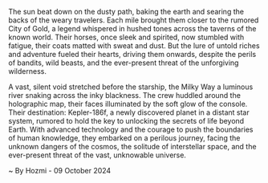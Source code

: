 
The sun beat down on the dusty path, baking the earth and searing the backs of the weary travelers. Each mile brought them closer to the rumored City of Gold, a legend whispered in hushed tones across the taverns of the known world. Their horses, once sleek and spirited, now stumbled with fatigue, their coats matted with sweat and dust. But the lure of untold riches and adventure fueled their hearts, driving them onwards, despite the perils of bandits, wild beasts, and the ever-present threat of the unforgiving wilderness.

A vast, silent void stretched before the starship, the Milky Way a luminous river snaking across the inky blackness. The crew huddled around the holographic map, their faces illuminated by the soft glow of the console. Their destination: Kepler-186f, a newly discovered planet in a distant star system, rumored to hold the key to unlocking the secrets of life beyond Earth. With advanced technology and the courage to push the boundaries of human knowledge, they embarked on a perilous journey, facing the unknown dangers of the cosmos, the solitude of interstellar space, and the ever-present threat of the vast, unknowable universe. 

~ By Hozmi - 09 October 2024
